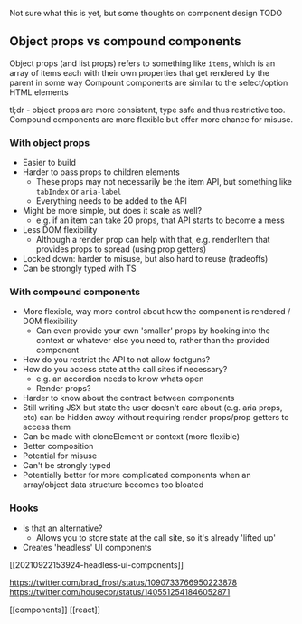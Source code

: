 
Not sure what this is yet, but some thoughts on component design
TODO

## Object props vs compound components
Object props (and list props) refers to something like `items`, which is an array of items each with their own properties that get rendered by the parent in some way
Compount components are similar to the select/option HTML elements

tl;dr - object props are more consistent, type safe and thus restrictive too. Compound components are more flexible but offer more chance for misuse.

### With object props
- Easier to build
- Harder to pass props to children elements
    - These props may not necessarily be the item API, but something like `tabIndex` or `aria-label`
    - Everything needs to be added to the API
- Might be more simple, but does it scale as well?
    - e.g. if an item can take 20 props, that API starts to become a mess
- Less DOM flexibility
    - Although a render prop can help with that, e.g. renderItem that provides props to spread (using prop getters)
- Locked down: harder to misuse, but also hard to reuse (tradeoffs)
- Can be strongly typed with TS

### With compound components
- More flexible, way more control about how the component is rendered / DOM flexibility
    - Can even provide your own 'smaller' props by hooking into the context or whatever else you need to, rather than the provided component
- How do you restrict the API to not allow footguns?
- How do you access state at the call sites if necessary?
    - e.g. an accordion needs to know whats open
    - Render props?
- Harder to know about the contract between components
- Still writing JSX but state the user doesn't care about (e.g. aria props, etc) can be hidden away without requiring render props/prop getters to access them
- Can be made with cloneElement or context (more flexible)
- Better composition
- Potential for misuse
- Can't be strongly typed
- Potentially better for more complicated components when an array/object data structure becomes too bloated

### Hooks
- Is that an alternative?
    - Allows you to store state at the call site, so it's already 'lifted up'
- Creates 'headless' UI components

[[20210922153924-headless-ui-components]]

https://twitter.com/brad_frost/status/1090733766950223878
https://twitter.com/housecor/status/1405512541846052871

[[components]]
[[react]]